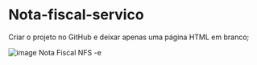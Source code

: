 # Nota-fiscal-servico
Criar o projeto no GitHub e deixar apenas uma página HTML em branco;

![image Nota Fiscal NFS -e](https://github.com/user-attachments/assets/05ea0cf3-ce11-47cf-8932-93835787ce83)

